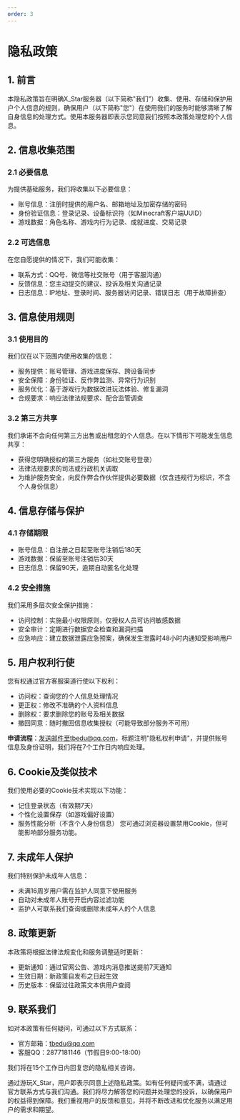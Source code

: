 ```yaml
---
order: 3
---
```


# 隐私政策

## 1. 前言
本隐私政策旨在明确X_Star服务器（以下简称"我们"）收集、使用、存储和保护用户个人信息的规则，确保用户（以下简称"您"）在使用我们的服务时能够清晰了解自身信息的处理方式。使用本服务器即表示您同意我们按照本政策处理您的个人信息。

## 2. 信息收集范围
### 2.1 必要信息
为提供基础服务，我们将收集以下必要信息：
- 账号信息：注册时提供的用户名、邮箱地址及加密存储的密码
- 身份验证信息：登录记录、设备标识符（如Minecraft客户端UUID）
- 游戏数据：角色名称、游戏内行为记录、成就进度、交易记录

### 2.2 可选信息
在您自愿提供的情况下，我们可能收集：
- 联系方式：QQ号、微信等社交账号（用于客服沟通）
- 反馈信息：您主动提交的建议、投诉及相关沟通记录
- 日志信息：IP地址、登录时间、服务器访问记录、错误日志（用于故障排查）

## 3. 信息使用规则
### 3.1 使用目的
我们仅在以下范围内使用收集的信息：
- 服务提供：账号管理、游戏进度保存、跨设备同步
- 安全保障：身份验证、反作弊监测、异常行为识别
- 服务优化：基于游戏行为数据改进玩法体验、修复漏洞
- 合规要求：响应法律法规要求、配合监管调查

### 3.2 第三方共享
我们承诺不会向任何第三方出售或出租您的个人信息。在以下情形下可能发生信息共享：
- 获得您明确授权的第三方服务（如社交账号登录）
- 法律法规要求的司法或行政机关调取
- 为维护服务安全，向反作弊合作伙伴提供必要数据（仅含违规行为标识，不含个人身份信息）

## 4. 信息存储与保护
### 4.1 存储期限
- 账号信息：自注册之日起至账号注销后180天
- 游戏数据：保留至账号注销后30天
- 日志信息：保留90天，逾期自动匿名化处理

### 4.2 安全措施
我们采用多层次安全保护措施：
- 访问控制：实施最小权限原则，仅授权人员可访问敏感数据
- 安全审计：定期进行数据安全检查和漏洞扫描
- 应急响应：建立数据泄露应急预案，确保发生泄露时48小时内通知受影响用户

## 5. 用户权利行使
您有权通过官方客服渠道行使以下权利：
- 访问权：查询您的个人信息处理情况
- 更正权：修改不准确的个人资料信息
- 删除权：要求删除您的账号及相关数据
- 撤回同意：随时撤回信息收集授权（可能导致部分服务不可用）

**申请流程**：发送邮件至tbedu@qq.com，标题注明"隐私权利申请"，并提供账号信息及身份证明，我们将在7个工作日内响应处理。

## 6. Cookie及类似技术
我们使用必要的Cookie技术实现以下功能：
- 记住登录状态（有效期7天）
- 个性化设置保存（如游戏偏好设置）
- 服务性能分析（不含个人身份信息）
您可通过浏览器设置禁用Cookie，但可能影响部分服务功能。

## 7. 未成年人保护
我们特别保护未成年人信息：
- 未满16周岁用户需在监护人同意下使用服务
- 自动对未成年人账号开启内容过滤功能
- 监护人可联系我们查询或删除未成年人的个人信息

## 8. 政策更新
本政策将根据法律法规变化和服务调整适时更新：
- 更新通知：通过官网公告、游戏内消息推送提前7天通知
- 生效日期：新政策自发布之日起生效
- 历史版本：保留过往政策文本供用户查阅

## 9. 联系我们
如对本政策有任何疑问，可通过以下方式联系：
- 官方邮箱：tbedu@qq.com
- 客服QQ：2877181146（节假日9:00-18:00）

我们将在15个工作日内回复您的隐私相关咨询。

通过游玩X_Star，用户即表示同意上述隐私政策。如有任何疑问或不满，请通过官方联系方式与我们沟通。我们将尽力解答您的问题并处理您的投诉，以确保用户的权益得到保障。我们重视用户的反馈和意见，并将不断改进和优化服务以满足用户的需求和期望。